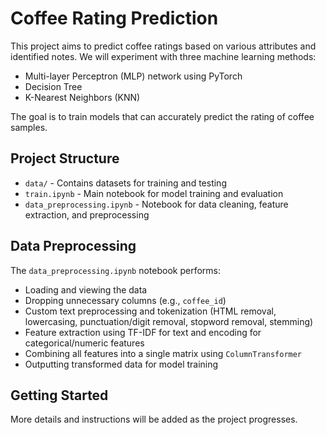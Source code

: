 # Coffee Rating Prediction

This project aims to predict coffee ratings based on various attributes and identified notes. We will experiment with three machine learning methods:

- Multi-layer Perceptron (MLP) network using PyTorch
- Decision Tree
- K-Nearest Neighbors (KNN)

The goal is to train models that can accurately predict the rating of coffee samples.

## Project Structure

- `data/` - Contains datasets for training and testing
- `train.ipynb` - Main notebook for model training and evaluation
- `data_preprocessing.ipynb` - Notebook for data cleaning, feature extraction, and preprocessing

## Data Preprocessing

The `data_preprocessing.ipynb` notebook performs:
- Loading and viewing the data
- Dropping unnecessary columns (e.g., `coffee_id`)
- Custom text preprocessing and tokenization (HTML removal, lowercasing, punctuation/digit removal, stopword removal, stemming)
- Feature extraction using TF-IDF for text and encoding for categorical/numeric features
- Combining all features into a single matrix using `ColumnTransformer`
- Outputting transformed data for model training

## Getting Started

More details and instructions will be added as the project progresses.
